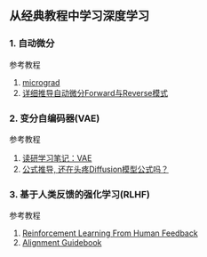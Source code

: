 ## 从经典教程中学习深度学习
### 1. 自动微分
参考教程
1. [micrograd](https://github.com/karpathy/micrograd)
2. [详细推导自动微分Forward与Reverse模式](!https://www.bilibili.com/video/BV1PF411h7Ew)
### 2. 变分自编码器(VAE)
参考教程
1. [读研学习笔记：VAE](https://www.xiaohongshu.com/explore/66728ca70000000006007aa7)
2. [公式推导, 还在头疼Diffusion模型公式吗？](https://www.bilibili.com/video/BV1Ax4y1v7CY/)

### 3. 基于人类反馈的强化学习(RLHF)
参考教程
1. [Reinforcement Learning From Human Feedback](https://newfacade.github.io/notes-on-reinforcement-learning/17-ppo-trl.html)
2. [Alignment Guidebook](https://www.notion.so/Alignment-Guidebook-e5c64df77c0a4b528b7951e87337fa78)